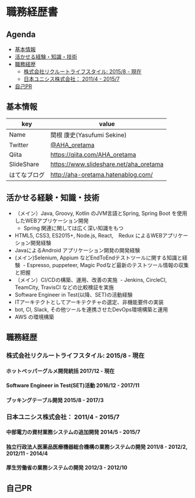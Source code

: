 # 職務経歴書

## Agenda

- [基本情報](#基本情報)
- [活かせる経験・知識・技術](#活かせる経験知識技術)
- [職務経歴](#職務経歴)
    - [株式会社リクルートライフスタイル: 2015/8 - 現在](#株式会社リクルートライフスタイル:-2015/8---現在)
    - [日本ユニシス株式会社： 2011/4 - 2015/7](#日本ユニシス株式会社：-2011/4---2015/7)
- [自己PR](#自己pr)

## 基本情報

|key|value|
|---|-----|
|Name|関根 康史(Yasufumi Sekine)|
|Twitter|[@AHA_oretama](https://twitter.com/AHA_oretama)|
|Qiita|<https://qiita.com/AHA_oretama>|
|SlideShare|<https://www.slideshare.net/aha_oretama>|
|はてなブログ|<http://aha-oretama.hatenablog.com/>|

## 活かせる経験・知識・技術

- （メイン）Java, Groovy, Kotlin のJVM言語とSpring, Spring Boot を使用したWEBアプリケーション開発
  - Spring 関連に関しては広く深い知識をもつ
- HTML5, CSS3, ES2015+, Node.js, React,　Redux によるWEBアプリケーション開発経験
- JavaによるAndroid アプリケーション開発の開発経験
- (メイン)Selenium, Appium などEndToEndテストツールに関する知識と経験
  - Espresso, puppeteer, Magic Podなど最新のテストツール情報の収集と把握
- （メイン）CI/CDの構築、運用、改善の実施
  - Jenkins, CircleCI, TeamCity, TravisCI などの比較検証を実施
- Software Engineer in Test(以降、SET)の活動経験
- ITアーキテクトとしてアーキテクチャの選定、非機能要件の実装
- bot, CI, Slack, その他ツールを連携させたDevOps環境構築と運用
- AWS の環境構築

## 職務経歴

### 株式会社リクルートライフスタイル: 2015/8 - 現在

#### ホットペッパーグルメ開発統括 2017/12 - 現在

#### Software Engineer in Test(SET)活動 2016/12 - 2017/11

#### ブッキングテーブル開発 2015/8 - 2017/3


### 日本ユニシス株式会社： 2011/4 - 2015/7

#### 中部電力の資材業務システムの追加開発 2014/5 - 2015/7

#### 独立行政法人医薬品医療機器総合機構の業務システムの開発 2011/8 - 2012/2, 2012/11 - 2014/4 

#### 厚生労働省の業務システムの開発 2012/3 - 2012/10


## 自己PR

